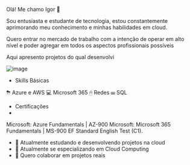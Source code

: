  Olá! Me chamo Igor 👋

 Sou entusiasta e estudante de tecnologia, estou constantemente aprimorando meu conhecimento e minhas habilidades em cloud.

 Quero entrar no mercado de trabalho com a intenção de operar em alto nível e poder agregar em todos os aspectos profissionais possíveis

 Aqui apresento projetos do qual desenvolvi
 
![image](https://github.com/igorlipe52/igorlipe52/assets/140567532/7ac28240-b897-4db2-bff4-f220c926fa5f)

- Skills Básicas

⛈ Azure e AWS
💻 Microsoft 365
🖱 Redes
⌨ SQL

- Certificações
- 
Microsoft: Azure Fundamentals | AZ-900 
Microsoft: Microsoft 365 Fundamentals | MS-900 
EF Standard English Test (C1).

 
- 🔭 Atualmente estudando e desenvolvendo projetos na cloud
- 🌱 Atualmente se especializando em Cloud Computing
- 👯 Quero colaborar em projetos reais


